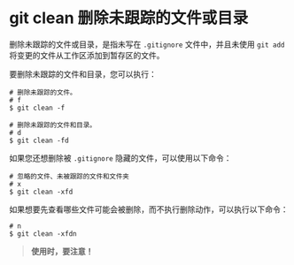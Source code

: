 # git clean 删除未跟踪的文件或目录

删除未跟踪的文件或目录，是指未写在 `.gitignore` 文件中，并且未使用 `git add` 将变更的文件从工作区添加到暂存区的文件。

要删除未跟踪的文件和目录，您可以执行：

```git
# 删除未跟踪的文件。
# f
$ git clean -f

# 删除未跟踪的文件和目录。
# d
$ git clean -fd
```

如果您还想删除被 `.gitignore` 隐藏的文件，可以使用以下命令：

```git
# 忽略的文件、未被跟踪的文件和文件夹
# x
$ git clean -xfd
```

如果想要先查看哪些文件可能会被删除，而不执行删除动作，可以执行以下命令：

```git
# n
$ git clean -xfdn
```

> **使用时，要注意！**
